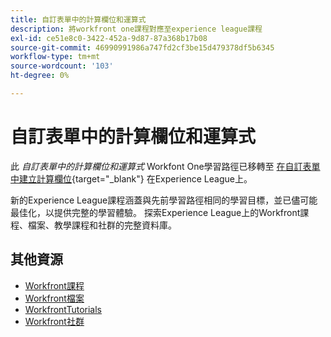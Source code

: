 ```yaml
---
title: 自訂表單中的計算欄位和運算式
description: 將workfront one課程對應至experience league課程
exl-id: ce51e8c0-3422-452a-9d87-87a368b17b08
source-git-commit: 46990991986a747fd2cf3be15d479378df5b6345
workflow-type: tm+mt
source-wordcount: '103'
ht-degree: 0%

---
```


# 自訂表單中的計算欄位和運算式

此 *自訂表單中的計算欄位和運算式* Workfont One學習路徑已移轉至 [在自訂表單中建立計算欄位](https://experienceleague.adobe.com/?recommended=Workfront-L-1-2022.1.calculatedfields){target="_blank"} 在Experience League上。

新的Experience League課程涵蓋與先前學習路徑相同的學習目標，並已儘可能最佳化，以提供完整的學習體驗。  探索Experience League上的Workfront課程、檔案、教學課程和社群的完整資料庫。

## 其他資源

* [Workfront課程](https://experienceleague.adobe.com/?lang=en&amp;Solution=Workfront#courses)
* [Workfront檔案](https://experienceleague.adobe.com/docs/workfront.html)
* [WorkfrontTutorials](https://experienceleague.adobe.com/docs/workfront-learn/tutorials-workfront/home.html)
* [Workfront社群](https://experienceleaguecommunities.adobe.com/t5/workfront/ct-p/workfront)
